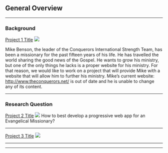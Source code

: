 ## General Overview

---

### Background

[Project 1 Title](/sample_page)
<img src="images/dundraw_prototyping_process_rswj.png?raw=true"/>

Mike Benson, the leader of the Conquerors International Strength Team, has been a missionary for the past fifteen years of his life. He has travelled the world sharing the good news of the Gospel. 
He wants to grow his ministry, but one of the only things he lacks is a proper website for his ministry. 
For that reason, we would like to work on a project that will provide Mike with a website that will allow him to further his ministry. Mike’s current website: http://www.theconquerors.net/ is out of date and he is unable to change any of its content.

---

### Research Question
[Project 2 Title](/pdf/sample_presentation.pdf)
<img src="images/dummy_thumbnail.jpg?raw=true"/>
How to best develop a progressive web app for an Evangelical Missionary?

---
[Project 3 Title](http://example.com/)
<img src="images/dummy_thumbnail.jpg?raw=true"/>

---



---


